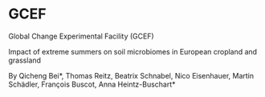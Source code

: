 # GCEF
Global Change Experimental Facility (GCEF)

Impact of extreme summers on soil microbiomes in European cropland and grassland

By Qicheng Bei*, Thomas Reitz, Beatrix Schnabel, Nico Eisenhauer, Martin Schädler, François Buscot, Anna Heintz-Buschart*



